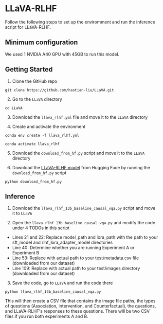 # LLaVA-RLHF

Follow the following steps to set up the enviromment and run the inference script for LLaVA-RLHF. 

## Minimum configuration

We used 1 NVIDIA A40 GPU with 45GB to run this model.

## Getting Started

1. Clone the GitHub repo

``git clone https://github.com/haotian-liu/LLaVA.git``

2. Go to the ``LLaVA`` directory
   
``cd LLaVA``

3. Download the ``llava_rlhf.yml`` file and move it to the ``LLaVA`` directory

4. Create and activate the environment

``conda env create -f llava_rlhf.yml``

``conda activate llava_rlhf``

5. Download the ``download_from_hf.py`` script and move it to the ``LLaVA`` directory

6. Download the [LLaVA-RLHF model](https://huggingface.co/llava-hf/llava-v1.6-vicuna-13b-hf) from Hugging Face by running the ``download_from_hf.py`` script

``python download_from_hf.py``

## Inference

1. Download the ``llava_rlhf_13b_baseline_causal_vqa.py`` script and move it to ``LLaVA``

2. Open the ``llava_rlhf_13b_baseline_causal_vqa.py`` and modify the code under 4 TODOs in this script

- Lines 21 and 22: Replace model_path and lora_path with the path to your sft_model and rlhf_lora_adapter_model directories
- Line 40: Determine whether you are running Experiment A or Experiment B
- Line 53: Replace with actual path to your test/metadata.csv file (downloaded from our dataset)
- Line 109: Replace with actual path to your test/images directory (downloaded from our dataset)

3. Save the code, go to ``LLaVA`` and run the code there

``python llava_rlhf_13b_baseline_causal_vqa.py``

This will then create a CSV file that contains the image file paths, the types of questions (Association, Intervention, and Counterfactual), the questions, and LLaVA-RLHF's responses to these questions. There will be two CSV files if you run both experiments A and B.
